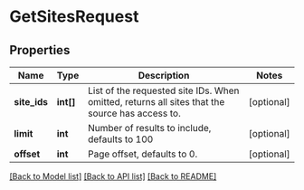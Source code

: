 # GetSitesRequest

## Properties
Name | Type | Description | Notes
------------ | ------------- | ------------- | -------------
**site_ids** | **int[]** | List of the requested site IDs. When omitted, returns all sites that the source has access to. | [optional] 
**limit** | **int** | Number of results to include, defaults to 100 | [optional] 
**offset** | **int** | Page offset, defaults to 0. | [optional] 

[[Back to Model list]](../README.md#documentation-for-models) [[Back to API list]](../README.md#documentation-for-api-endpoints) [[Back to README]](../README.md)


